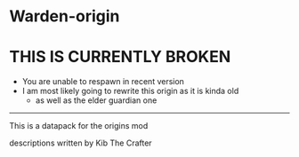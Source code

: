 # Warden-origin

# THIS IS CURRENTLY BROKEN
+ You are unable to respawn in recent version
+ I am most likely going to rewrite this origin as it is kinda old
  + as well as the elder guardian one
  
______________________________________________
This is a datapack for the origins mod

descriptions written by Kib The Crafter
